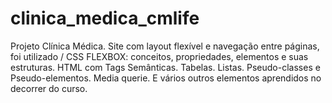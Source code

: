 # clinica_medica_cmlife
Projeto Clínica Médica. Site com layout flexível e navegação entre páginas, foi utilizado / CSS FLEXBOX: conceitos, propriedades, elementos e suas estruturas. HTML com Tags Semânticas. Tabelas. Listas. Pseudo-classes e Pseudo-elementos. Media querie. E vários outros elementos aprendidos no decorrer do curso.
